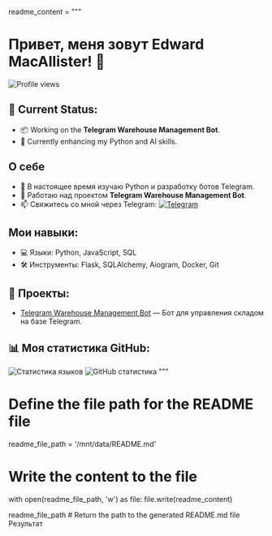 readme_content = """
# Привет, меня зовут Edward MacAllister! 👋

![Profile views](https://komarev.com/ghpvc/?username=EdwardMacAllister&color=brightgreen)

## 🚧 Current Status:
- 📦 Working on the **Telegram Warehouse Management Bot**.
- 🌱 Currently enhancing my Python and AI skills.

## О себе
- 🌱 В настоящее время изучаю Python и разработку ботов Telegram.
- 🔭 Работаю над проектом **Telegram Warehouse Management Bot**.
- 📫 Свяжитесь со мной через Telegram: [![Telegram](https://img.shields.io/badge/Telegram-blue?style=flat&logo=telegram)](https://t.me/EdwardMacAllister)

## Мои навыки:
- 💻 Языки: Python, JavaScript, SQL
- 🛠️ Инструменты: Flask, SQLAlchemy, Aiogram, Docker, Git

## 🚀 Проекты:
- [Telegram Warehouse Management Bot](https://github.com/EdwardMacAllister/telegram-warehouse-bot) — Бот для управления складом на базе Telegram.

## 📊 Моя статистика GitHub:

![Статистика языков](https://github-readme-stats.vercel.app/api/top-langs/?username=EdwardMacAllister&layout=compact&theme=radical)
![GitHub статистика](https://github-readme-stats.vercel.app/api?username=EdwardMacAllister&show_icons=true&theme=radical)
"""

# Define the file path for the README file
readme_file_path = '/mnt/data/README.md'

# Write the content to the file
with open(readme_file_path, 'w') as file:
    file.write(readme_content)

readme_file_path  # Return the path to the generated README.md file
Результат
